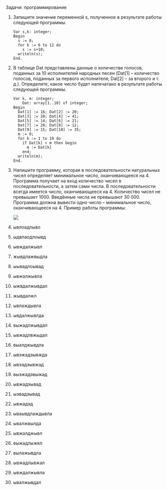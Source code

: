 Задачи: программирование

1. Запишите значение переменной s, полученное в результате работы следующей программы.

   ```
   Var s,k: integer;
   Begin
     s := 0;
     for k := 6 to 12 do
       s := s+10;
     writeln(s);
   End.
   ```

2. В таблице Dat представлены данные о количестве голосов, поданных за 10 исполнителей народных песен \(Dat\[1\] – количество голосов, поданных за первого исполнителя; Dat\[2\] – за второго и т. д.\). Определите, какое число будет напечатано в результате работы следующей программы.

   ```
   Var k, m: integer;
       Dat: array[1..10] of integer;
   Begin
     Dat[1] := 16; Dat[2] := 20;
     Dat[3] := 20; Dat[4] := 41;
     Dat[5] := 14; Dat[6] := 21;
     Dat[7] := 28; Dat[8] := 12;
     Dat[9] := 15; Dat[10] := 35;
     m := 0;
     for k := 1 to 10 do
       if Dat[k] > m then begin
         m := Dat[k]
       end;
     writeln(m);
   End.
   ```

3. Напишите программу, которая в последовательности натуральных чисел определяет минимальное число, оканчивающееся на 4. Программа получает на вход количество чисел в последовательности, а затем сами числа. В последовательности всегда имеется число, оканчивающееся на 4. Количество чисел не превышает 1000. Введённые числа не превышают 30 000. Программа должна вывести одно число – минимальное число, оканчивающееся на 4. Пример работы программы:

   ![](http://kpolyakov.spb.ru/cms/images/981.gif)

4. ывлоадлыво
5. ыдвлаодлоывд
6. ывждалжывл
7. жывдлажвыдла
8. ыывадлоывад
9. ывжалжывла
10. ыжвдалжывдал
11. жывдалжл
12. ывлаждывла
13. ывдалжывлда
14. выжадлжывдал
15. ывжадлвжыдал
16. выалджывдла
17. ывэжадэывжда
18. ывэадэывжад
19. выэжадэвыжад
20. ывжадэывад
21. ыэвадэывад
22. ывжадэд
23. ываывдлаждывла
24. ывалжвылда
25. ывжалджывл
26. выжадлыжвл
27. вылажывдла
28. ывжадлывжал
29. ывждалжывла
30. ывалжывдал



